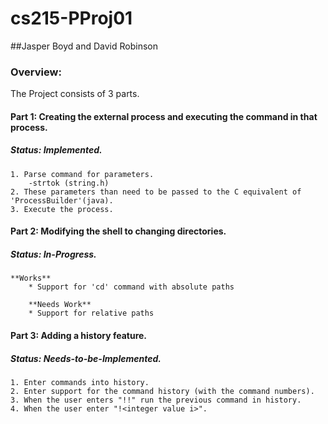 cs215-PProj01
=============

##Jasper Boyd and David Robinson

### Overview: 

The Project consists of 3 parts. 

#### Part 1: Creating the external process and executing the command in that process. 
##### Status: Implemented.

	1. Parse command for parameters.
		-strtok (string.h) 
	2. These parameters than need to be passed to the C equivalent of 'ProcessBuilder'(java).
	3. Execute the process.  

#### Part 2: Modifying the shell to changing directories.

##### Status: In-Progress.

	**Works**
        * Support for 'cd' command with absolute paths
        
        **Needs Work**
        * Support for relative paths

#### Part 3: Adding a history feature.

##### Status: Needs-to-be-Implemented.   

	1. Enter commands into history.
	2. Enter support for the command history (with the command numbers). 
	3. When the user enters "!!" run the previous command in history. 
	4. When the user enter "!<integer value i>".
